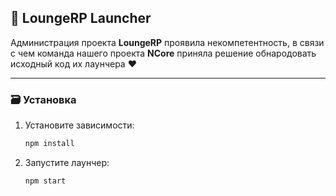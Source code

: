 ## 🚀 **LoungeRP Launcher**

Администрация проекта **LoungeRP** проявила некомпетентность, в связи с чем команда нашего проекта **NCore** приняла решение обнародовать исходный код их лаунчера ❤️

---

### 🗃 **Установка**

1. Установите зависимости:
   ```bash
   npm install
   ```

2. Запустите лаунчер:
   ```bash
   npm start
   ```
